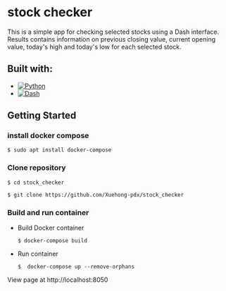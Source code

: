 # stock checker

  This is a simple app for checking selected stocks using a Dash interface.  Results contains information on previous closing value, current opening value, today's high and today's low for each selected stock. 
  
## **Built with:**

* [![Python](https://img.shields.io/badge/python-3.10.6-blue.svg)](https://www.python.org/downloads/release/python-3106/)
* [![Dash](https://img.shields.io/badge/Dash-blue.svg)](https://dash.plotly.com/)

## **Getting Started**

### install docker compose

    $ sudo apt install docker-compose
    
### **Clone repository**

    $ cd stock_checker
  
    $ git clone https://github.com/Xuehong-pdx/stock_checker

### **Build and run container**

* Build Docker container

      $ docker-compose build 

* Run container

      $  docker-compose up --remove-orphans

View page at http://localhost:8050
